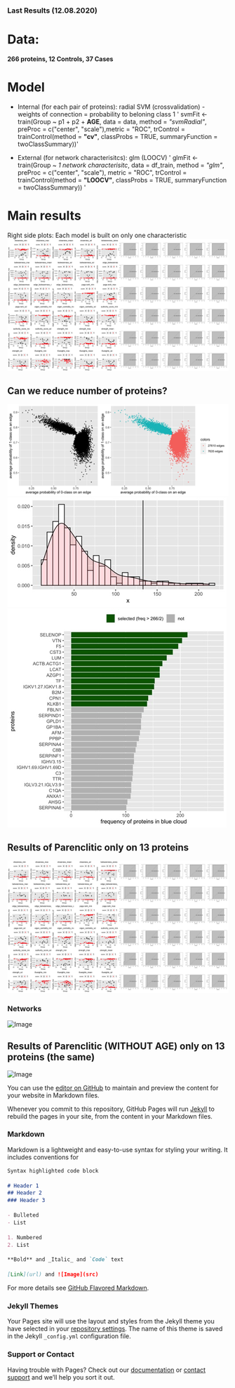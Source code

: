 ### Last Results (12.08.2020)
# Data: 
**266 proteins, 12 Controls, 37 Cases**
# Model
- Internal (for each pair of proteins): radial SVM (crossvalidation) - weights of connection = probability to beloning class 1
'  svmFit <- train(Group ~ p1 + p2 + **AGE**,
                  data = data, method = _"svmRadial"_, preProc = c("center", "scale"),metric = "ROC",
                  trControl = trainControl(method = **"cv"**, classProbs = TRUE, summaryFunction = twoClassSummary))'
                                           
- External (for network characterisitcs): glm (LOOCV)
' glmFit <- train(Group ~ _1 network characterisitc_,
                  data = df_train, method = _"glm"_, preProc = c("center", "scale"), metric = "ROC",
                  trControl = trainControl(method = **"LOOCV"**, classProbs = TRUE, summaryFunction = twoClassSummary))
'
# Main results
Right side plots: Each model is built on only one characteristic
![Image](FINAL_FIG_FULL.jpg)
## Can we reduce number of proteins?
![Image](SELECT_EDGES.jpg)
![Image](HIST_FREQ.jpg)
![Image](BAR.jpg)
## Results of Parenclitic only on 13 proteins
![Image](FINAL_FIG_SMALL.jpg)
### Networks
![Image](NETWORKS.PNG)
## Results of Parenclitic (WITHOUT AGE) only on 13 proteins (the same)
![Image](FINAL_FIG_SMALL_WA.PNG)


You can use the [editor on GitHub](https://github.com/TatianaNazarenko/Parenclitic_Classification/edit/master/README.md) to maintain and preview the content for your website in Markdown files.

Whenever you commit to this repository, GitHub Pages will run [Jekyll](https://jekyllrb.com/) to rebuild the pages in your site, from the content in your Markdown files.

### Markdown

Markdown is a lightweight and easy-to-use syntax for styling your writing. It includes conventions for

```markdown
Syntax highlighted code block

# Header 1
## Header 2
### Header 3

- Bulleted
- List

1. Numbered
2. List

**Bold** and _Italic_ and `Code` text

[Link](url) and ![Image](src)
```

For more details see [GitHub Flavored Markdown](https://guides.github.com/features/mastering-markdown/).

### Jekyll Themes

Your Pages site will use the layout and styles from the Jekyll theme you have selected in your [repository settings](https://github.com/TatianaNazarenko/Parenclitic_Classification/settings). The name of this theme is saved in the Jekyll `_config.yml` configuration file.

### Support or Contact

Having trouble with Pages? Check out our [documentation](https://docs.github.com/categories/github-pages-basics/) or [contact support](https://github.com/contact) and we’ll help you sort it out.
